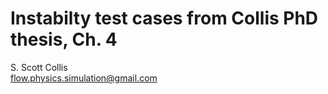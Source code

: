 # Instabilty test cases from Collis PhD thesis, Ch. 4

S. Scott Collis\
flow.physics.simulation@gmail.com
